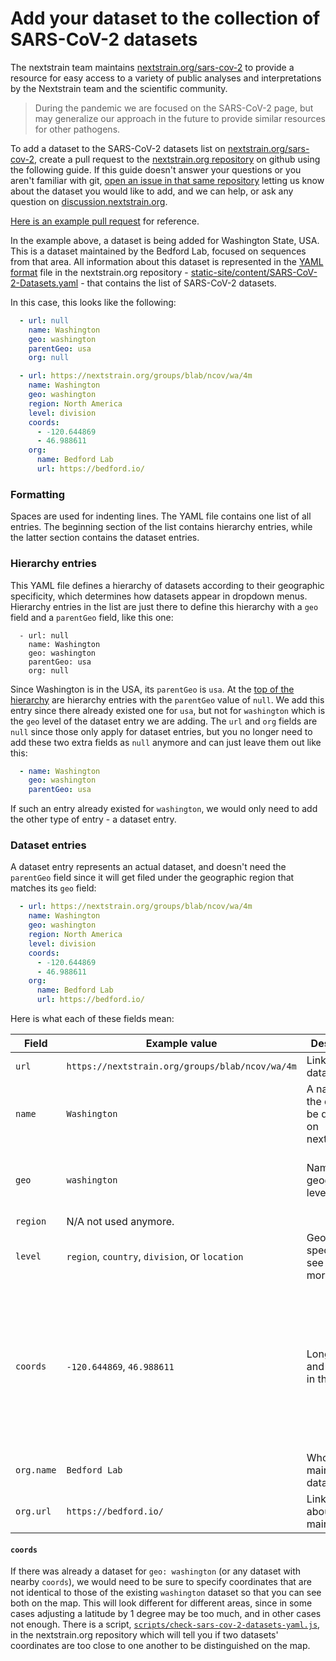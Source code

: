 # Add your dataset to the collection of SARS-CoV-2 datasets

The nextstrain team maintains [nextstrain.org/sars-cov-2](https://nextstrain.org/sars-cov-2) to provide a resource for easy access to a variety of public analyses and interpretations by the Nextstrain team and the scientific community.

> During the pandemic we are focused on the SARS-CoV-2 page, but may generalize our approach in the future to provide similar resources for other pathogens.


To add a dataset to the SARS-CoV-2 datasets list on [nextstrain.org/sars-cov-2](https://nextstrain.org/sars-cov-2), create a pull request to the [nextstrain.org repository](https://github.com/nextstrain/nextstrain.org) on github using the following guide.
If this guide doesn't answer your questions or you aren't familiar with git, [open an issue in that same repository](https://github.com/nextstrain/nextstrain.org/issues/new/choose) letting us know about the dataset you would like to add, and we can help, or ask any question on [discussion.nextstrain.org](https://discussion.nextstrain.org/).

[Here is an example pull request](https://github.com/nextstrain/nextstrain.org/pull/246) for reference.

In the example above, a dataset is being added for Washington State, USA.
This is a dataset maintained by the Bedford Lab, focused on sequences from that area.
All information about this dataset is represented in the [YAML format](https://docs.ansible.com/ansible/latest/reference_appendices/YAMLSyntax.html) file in the nextstrain.org repository - [static-site/content/SARS-CoV-2-Datasets.yaml](https://github.com/nextstrain/nextstrain.org/blob/master/static-site/content/SARS-CoV-2-Datasets.yaml) - that contains the list of SARS-CoV-2 datasets.

In this case, this looks like the following:

```yaml
  - url: null
    name: Washington
    geo: washington
    parentGeo: usa
    org: null

  - url: https://nextstrain.org/groups/blab/ncov/wa/4m
    name: Washington
    geo: washington
    region: North America
    level: division
    coords:
      - -120.644869
      - 46.988611
    org:
      name: Bedford Lab
      url: https://bedford.io/
```

### Formatting

Spaces are used for indenting lines.
The YAML file contains one list of all entries.
The beginning section of the list contains hierarchy entries, while the latter section contains the dataset entries.

### Hierarchy entries

This YAML file defines a hierarchy of datasets according to their geographic specificity, which determines how datasets appear in dropdown menus.
Hierarchy entries in the list are just there to define this hierarchy with a `geo` field and a `parentGeo` field, like this one:
```
  - url: null
    name: Washington
    geo: washington
    parentGeo: usa
    org: null
```
Since Washington is in the USA, its `parentGeo` is `usa`.
At the [top of the hierarchy](https://github.com/nextstrain/nextstrain.org/blob/master/static-site/content/SARS-CoV-2-Datasets.yaml#L4) are hierarchy entries with the `parentGeo` value of `null`.
We add this entry since there already existed one for `usa`, but not for `washington` which is the `geo` level of the dataset entry we are adding.
The `url` and `org` fields are `null` since those only apply for dataset entries, but you no longer need to add these two extra fields as `null` anymore and can just leave them out like this:
```yaml
  - name: Washington
    geo: washington
    parentGeo: usa
```
If such an entry already existed for `washington`, we would only need to add the other type of entry - a dataset entry.

### Dataset entries

A dataset entry represents an actual dataset, and doesn't need the `parentGeo` field since it will get filed under the geographic region that matches its `geo` field:
```yaml
  - url: https://nextstrain.org/groups/blab/ncov/wa/4m
    name: Washington
    geo: washington
    region: North America
    level: division
    coords:
      - -120.644869
      - 46.988611
    org:
      name: Bedford Lab
      url: https://bedford.io/
```
Here is what each of these fields mean:

| Field | Example value | Description | Formatting |
|---|---|---|---|
|`url`| `https://nextstrain.org/groups/blab/ncov/wa/4m` | Link to the dataset | Valid unique url |
|`name` | `Washington` | A name for the dataset to be displayed on nextstrain.org  | Any informative string |
|`geo`|`washington`|Name of the geographic level|Lower case string consistent with `geo` hierarchy|
|`region`|N/A not used anymore.|||
|`level`|`region`, `country`, `division`, or `location` |Geographic specificity; see [here](https://docs.nextstrain.org/en/latest/tutorials/SARS-CoV-2/steps/data-prep.html#appendix-in-depth-guide-to-the-standard-nextstrain-metadata-fields) for more details. ||
|`coords`|`-120.644869`, `46.988611`|Longitutde and latitude in that order|Longitude: number between -180 (West) and 180 (East); Latitude: number between -85 (South) and 85 (North) |
|`org.name`|`Bedford Lab`|Who maintains this dataset? | String |
|`org.url`|`https://bedford.io/` |Link to info about the maintainers|Valid url|

#### `coords`

If there was already a dataset for `geo: washington` (or any dataset with nearby `coords`), we would need to be sure to specify coordinates that are not identical to those of the existing `washington` dataset so that you can see both on the map.
This will look different for different areas, since in some cases adjusting a latitude by 1 degree may be too much, and in other cases not enough.
There is a script, [`scripts/check-sars-cov-2-datasets-yaml.js`](https://github.com/nextstrain/nextstrain.org/blob/master/scripts/check-sars-cov-2-datasets-yaml.js), in the nextstrain.org repository which will tell you if two datasets' coordinates are too close to one another to be distinguished on the map.
